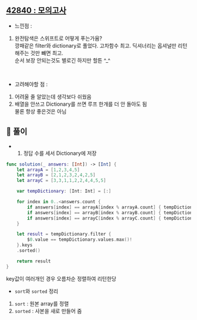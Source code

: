 ## [42840 : 모의고사](https://programmers.co.kr/learn/courses/30/lessons/42840?language=swift)

- 느낀점 :

1. 완전탐색은 스위프트로 어떻게 푸는가욤? </br>
   깡패같은 filter와 dictionary로 풀었다. 고차함수 최고. 딕셔너리는 옵셔널만 리턴해주는 것만 뺴면 최고. </br>
   순서 보장 안되는것도 별로긴 하지만 할튼 ^\_^

   </br>

- 고려해야할 점 :

1. 어려울 줄 알았는데 생각보다 쉬웠음
2. 배열을 안쓰고 Dictionary를 쓰면 루프 한개를 더 안 돌아도 됨 </br>
   물론 항상 좋은것은 아님

## 📌 풀이

- 1. 정답 수를 세서 Dictionary에 저장

```swift
func solution(_ answers: [Int]) -> [Int] {
    let arrayA = [1,2,3,4,5]
    let arrayB = [2,1,2,3,2,4,2,5]
    let arrayC = [3,3,1,1,2,2,4,4,5,5]

    var tempDictionary: [Int: Int] = [:]

    for index in 0..<answers.count {
        if answers[index] == arrayA[index % arrayA.count] { tempDictionary[1] = (tempDictionary[1] ?? 0) + 1 }
        if answers[index] == arrayB[index % arrayB.count] { tempDictionary[2] = (tempDictionary[2] ?? 0) + 1 }
        if answers[index] == arrayC[index % arrayC.count] { tempDictionary[3] = (tempDictionary[3] ?? 0) + 1 }
    }

    let result = tempDictionary.filter {
        $0.value == tempDictionary.values.max()!
    }.keys
    .sorted()

    return result
}
```

key값이 여러개인 경우 오름차순 정렬하여 리턴한당

- `sort`와 `sorted` 정리

1. `sort` : 원본 array를 정렬
2. `sorted` : 사본을 새로 만들어 줌
